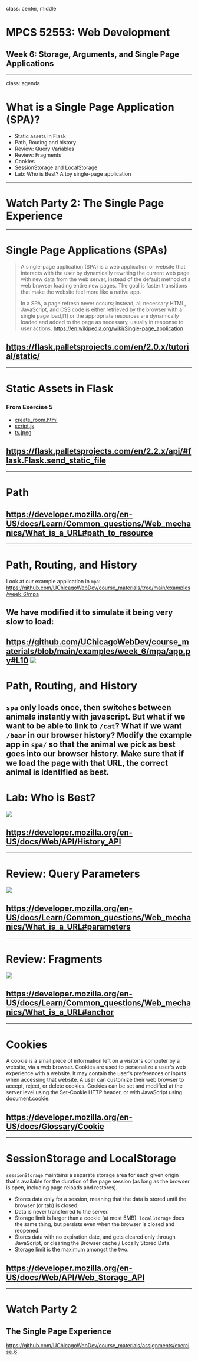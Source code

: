 class: center, middle
# MPCS 52553: Web Development
## Week 6: Storage, Arguments, and Single Page Applications
---

class: agenda
# What is a Single Page Application (SPA)?
- Static assets in Flask
- Path, Routing and history
- Review: Query Variables
- Review: Fragments
- Cookies
- SessionStorage and LocalStorage
- Lab: Who is Best? A toy single-page application
---

# Watch Party 2: The Single Page Experience
---

# Single Page Applications (SPAs)
> A single-page application (SPA) is a web application or website that interacts
> with the user by dynamically rewriting the current web page with new data from
> the web server, instead of the default method of a web browser loading entire
> new pages. The goal is faster transitions that make the website feel more like
> a native app.
>
> In a SPA, a page refresh never occurs; instead, all necessary HTML,
> JavaScript, and CSS code is either retrieved by the browser with a single page
> load,[1] or the appropriate resources are dynamically loaded and added to the
> page as necessary, usually in response to user actions.
https://en.wikipedia.org/wiki/Single-page_application
## https://flask.palletsprojects.com/en/2.0.x/tutorial/static/
---

# Static Assets in Flask
### From Exercise 5
- [create_room.html](https://github.com/UChicagoWebDev/exercise-5/blob/main/app.py#L80-L91)
- [script.js](https://github.com/UChicagoWebDev/exercise-5/blob/main/templates/index.html#L14)
- [tv.jpeg](https://github.com/UChicagoWebDev/exercise-5/blob/main/templates/index.html#L29)
## https://flask.palletsprojects.com/en/2.2.x/api/#flask.Flask.send_static_file
---

# Path
## https://developer.mozilla.org/en-US/docs/Learn/Common_questions/Web_mechanics/What_is_a_URL#path_to_resource
---

# Path, Routing, and History
Look at our example application in `mpa`: 
https://github.com/UChicagoWebDev/course_materials/tree/main/examples/week_6/mpa
## We have modified it to simulate it being very slow to load:
https://github.com/UChicagoWebDev/course_materials/blob/main/examples/week_6/mpa/app.py#L10
![](images/mpa_sleep.png)
---

# Path, Routing, and History
`spa` only loads once, then switches between animals instantly with javascript.
But what if we want to be able to link to `/cat`? What if we want `/bear` in our
browser history?
Modify the example app in `spa/` so that the animal we pick as best goes into
our browser history. Make sure that if we load the page with that URL, the
correct animal is identified as best.
---

# Lab: Who is Best?
![](examples/week_6/spa/static/happy_cat.jpeg)
## https://developer.mozilla.org/en-US/docs/Web/API/History_API
---

# Review: Query Parameters
![](images/mdn-url-parameters%40x2.png)
## https://developer.mozilla.org/en-US/docs/Learn/Common_questions/Web_mechanics/What_is_a_URL#parameters
---

# Review: Fragments
![](images/mdn-url-anchor%40x2.png)
## https://developer.mozilla.org/en-US/docs/Learn/Common_questions/Web_mechanics/What_is_a_URL#anchor
---

# Cookies
A cookie is a small piece of information left on a visitor's computer by a website, via a web browser.
Cookies are used to personalize a user's web experience with a website. It may contain the user's preferences or inputs when accessing that website. A user can customize their web browser to accept, reject, or delete cookies.
Cookies can be set and modified at the server level using the Set-Cookie HTTP header, or with JavaScript using document.cookie.
## https://developer.mozilla.org/en-US/docs/Glossary/Cookie
---

# SessionStorage and LocalStorage
`sessionStorage` maintains a separate storage area for each given origin that's available for the duration of the page session (as long as the browser is open, including page reloads and restores).
- Stores data only for a session, meaning that the data is stored until the browser (or tab) is closed.
- Data is never transferred to the server.
- Storage limit is larger than a cookie (at most 5MB).
`localStorage` does the same thing, but persists even when the browser is closed and reopened.
- Stores data with no expiration date, and gets cleared only through JavaScript, or clearing the Browser cache / Locally Stored Data.
- Storage limit is the maximum amongst the two.
## https://developer.mozilla.org/en-US/docs/Web/API/Web_Storage_API
---

# Watch Party 2
## The Single Page Experience
https://github.com/UChicagoWebDev/course_materials/assignments/exercise_6